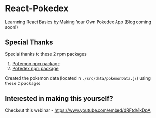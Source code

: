 # React-Pokedex

Learnning React Basics by Making Your Own Pokedex App (Blog coming soon!)

## Special Thanks

Special thanks to these 2 npm packages

1. [Pokemon npm package](https://www.npmjs.com/package/pokemon)
2. [Pokedex npm package](https://www.npmjs.com/package/pokedex)

Created the pokemon data (located in `./src/data/pokemonData.js`) using these 2 packages

## Interested in making this yourself?

Checkout this webinar - https://www.youtube.com/embed/dRFtde1kDpA
